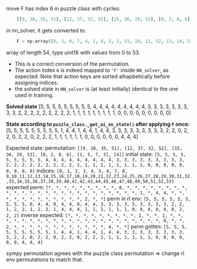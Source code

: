 move F has index 6 in puzzle class with cycles:
```python
    [[9, 38, 35, 51], [12, 37, 32, 52], [15, 36, 29, 53], [0, 2, 8, 6], [1, 5, 7, 3], [4]]
```

in nn_solver, it gets converted to:
```python
    F = np.array([6, 3, 0, 7, 4, 1, 8, 5, 2, 51, 10, 11, 52, 13, 14, 53, 16, 17, 18, 19, 20, 21, 22, 23, 24, 25, 26, 27, 28, 36, 30, 31, 37, 33, 34, 38, 15, 12, 9, 39, 40, 41, 42, 43, 44, 45, 46, 47, 48, 49, 50, 35, 32, 29])
```
array of length 54, type uint16 with values from 0 to 53.

- This is a correct conversion of the permutation.
- The action index `6` is indeed mapped to `'F'` inside `NN_solver`, as expected. Note that action keys are sorted alhapbetically before assigning indices.
- the solved state in `NN_solver` is (at least initially) identical to the one used in training.


**Solved state**
[5, 5, 5, 5, 5, 5, 5, 5, 5, 4, 4, 4, 4, 4, 4, 4, 4, 4, 3, 3, 3, 3, 3, 3, 3, 3, 3, 2, 2, 2, 2, 2, 2, 2, 2, 2, 1, 1, 1, 1, 1, 1, 1, 1, 1, 0, 0, 0, 0, 0, 0, 0, 0, 0]

**State according to `puzzle_class._get_ai_nn_state()` after applying `F` once:**
[5, 5, 5, 5, 5, 5, 5, 5, 5, 1, 4, 4, 1, 4, 4, 1, 4, 4, 3, 3, 3, 3, 3, 3, 3, 3, 3, 2, 2, 0, 2, 2, 0, 2, 2, 0, 2, 2, 2, 1, 1, 1, 1, 1, 1, 0, 0, 0, 0, 0, 0, 4, 4, 4]

Expected state:
permutation: `[[9, 38, 35, 51], [12, 37, 32, 52], [15, 36, 29, 53], [0, 2, 8, 6], [1, 5, 7, 3], [4]]`
initial state:    `[5, 5, 5, 5, 5, 5, 5, 5, 5, 4, 4, 4, 4, 4, 4, 4, 4, 4, 3, 3, 3, 3, 3, 3, 3, 3, 3, 2, 2, 2, 2, 2, 2, 2, 2, 2, 1, 1, 1, 1, 1, 1, 1, 1, 1, 0, 0, 0, 0, 0, 0, 0, 0, 0]`
indices:          `[0, 1, 2, 3, 4, 5, 6, 7, 8, 9,10,11,12,13,14,15,16,17,18,19,20,21,22,23,24,25,26,27,28,29,30,31,32,33,34,35,36,37,38,39,40,41,42,43,44,45,46,47,48,49,50,51,52,53]`
expected perm:    `[*, *, *, *, *, *, *, *, *, 0, *, *, *, *, *, *, *, *, *, *, *, *, *, *, *, *, *, *, *, *, *, *, *, *, *, 1, *, 4, 4, *, *, *, *, *, *, *, *, *, *, *, *, 2, *, *]`
perm in rl env:   `[5, 5, 5, 5, 5, 5, 5, 5, 5, 0, 4, 4, 0, 4, 4, 0, 4, 4, 3, 3, 3, 3, 3, 3, 3, 3, 3, 2, 2, 1, 2, 2, 1, 2, 2, 1, 4, 4, 4, 1, 1, 1, 1, 1, 1, 0, 0, 0, 0, 0, 0, 2, 2, 2]`
inverse expected: `[*, *, *, *, *, *, *, *, *, 1, *, *, 1, *, *, *, *, *, *, *, *, *, *, *, *, *, *, *, *, *, *, *, *, *, *, 0, *, *, 2, *, *, *, *, *, *, *, *, *, *, *, *, 4, *, *]`
perm gotten:      `[5, 5, 5, 5, 5, 5, 5, 5, 5, 1, 4, 4, 1, 4, 4, 1, 4, 4, 3, 3, 3, 3, 3, 3, 3, 3, 3, 2, 2, 0, 2, 2, 0, 2, 2, 0, 2, 2, 2, 1, 1, 1, 1, 1, 1, 0, 0, 0, 0, 0, 0, 4, 4, 4]`

sympy permutation agrees with the puzzle class permutation => change rl env permutations to match that.